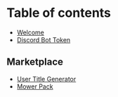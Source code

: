 # Table of contents

* [Welcome](README.md)
* [Discord Bot Token](discord-bot-token.md)

## Marketplace

* [User Title Generator](marketplace/usertitlegenerator.md)
* [Mower Pack](marketplace/mower-pack.md)

